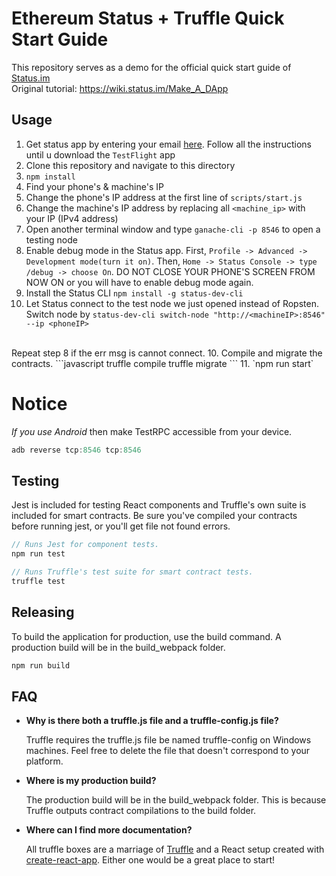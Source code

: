 # Ethereum Status + Truffle Quick Start Guide
This repository serves as a demo for the official quick start guide of [Status.im](https://status.im/) <br>
Original tutorial: https://wiki.status.im/Make_A_DApp 

## Usage
1. Get status app by entering your email [here](https://status.im/). Follow all the instructions until u download the `TestFlight` app
2. Clone this repository and navigate to this directory 
3. `npm install`
4. Find your phone's & machine's IP 
5. Change the phone's IP address at the first line of `scripts/start.js`
6. Change the machine's IP address by replacing all `<machine_ip>` with your IP (IPv4 address)
7. Open another terminal window and type `ganache-cli -p 8546` to open a testing node
8. Enable debug mode in the Status app. First, `Profile -> Advanced -> Development mode(turn it on)`. Then, `Home -> Status Console -> type /debug -> choose On`. DO NOT CLOSE YOUR PHONE'S SCREEN FROM NOW ON or you will have to enable debug mode again. 
9. Install the Status CLI `npm install -g status-dev-cli`
9. Let Status connect to the test node we just opened instead of Ropsten. Switch node by `status-dev-cli switch-node "http://<machineIP>:8546" --ip <phoneIP>` 
<br>
Repeat step 8 if the err msg is cannot connect.
10. Compile and migrate the contracts.
```javascript
truffle compile
truffle migrate
```
11. `npm run start`

# Notice
*If you use Android* then make TestRPC accessible from your device.
```javascript
adb reverse tcp:8546 tcp:8546
```

## Testing

Jest is included for testing React components and Truffle's own suite is included for smart contracts. Be sure you've compiled your contracts before running jest, or you'll get file not found errors.

```javascript
// Runs Jest for component tests.
npm run test

// Runs Truffle's test suite for smart contract tests.
truffle test
```

## Releasing

To build the application for production, use the build command. A production build will be in the build_webpack folder.

```javascript
npm run build
```

## FAQ

* __Why is there both a truffle.js file and a truffle-config.js file?__

    Truffle requires the truffle.js file be named truffle-config on Windows machines. Feel free to delete the file that doesn't correspond to your platform.

* __Where is my production build?__

    The production build will be in the build_webpack folder. This is because Truffle outputs contract compilations to the build folder.

* __Where can I find more documentation?__

    All truffle boxes are a marriage of [Truffle](http://truffleframework.com/) and a React setup created with [create-react-app](https://github.com/facebookincubator/create-react-app/blob/master/packages/react-scripts/template/README.md). Either one would be a great place to start!
